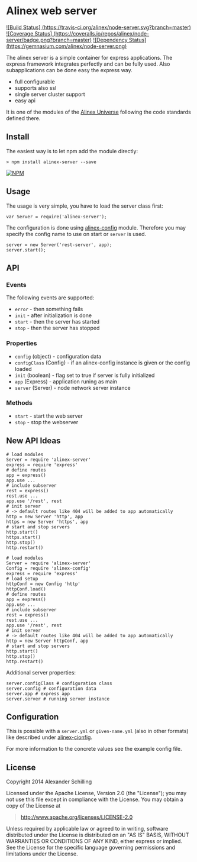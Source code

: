 Alinex web server
=================================================

[![Build Status] (https://travis-ci.org/alinex/node-server.svg?branch=master)](https://travis-ci.org/alinex/node-server)
[![Coverage Status] (https://coveralls.io/repos/alinex/node-server/badge.png?branch=master)](https://coveralls.io/r/alinex/node-server?branch=master)
[![Dependency Status] (https://gemnasium.com/alinex/node-server.png)](https://gemnasium.com/alinex/node-server)

The alinex server is a simple container for express applications. The express
framework integrates perfectly and can be fully used. Also subapplications can
be done easy the express way.

- full configurable
- supports also ssl
- single server cluster support
- easy api

It is one of the modules of the [Alinex Universe](http://alinex.github.io/node-alinex)
following the code standards defined there.


Install
-------------------------------------------------

The easiest way is to let npm add the module directly:

    > npm install alinex-server --save

[![NPM](https://nodei.co/npm/alinex-server.png?downloads=true&stars=true)](https://nodei.co/npm/alinex-server/)


Usage
-------------------------------------------------

The usage is very simple, you have to load the server class first:

    var Server = require('alinex-server');

The configuration is done using [alinex-config](http://alinex.github.io/node-config)
module. Therefore you may specify the config name to use on start or `server`
is used.

    server = new Server('rest-server', app);
    server.start();


API
-------------------------------------------------

### Events

The following events are supported:

- `error` - then something fails
- `init` - after initialization is done
- `start` - then the server has started
- `stop` - then the server has stopped

### Properties

- `config` (object) - configuration data
- `configClass` (Config) - if an alinex-config instance is given or the config loaded
- `init` (boolean) - flag set to true if server is fully initialized
- `app` (Express) - application runing as main
- `server` (Server) - node network server instance

### Methods

- `start` - start the web server
- `stop` - stop the webserver


New API Ideas
-------------------------------------------------


    # load modules
    Server = require 'alinex-server'
    express = require 'express'
    # define routes
    app = express()
    app.use ...
    # include subserver
    rest = express()
    rest.use ...
    app.use '/rest', rest
    # init server
    # -> default routes like 404 will be added to app automatically
    http = new Server 'http', app
    https = new Server 'https', app
    # start and stop servers
    http.start()
    https.start()
    http.stop()
    http.restart()

    # load modules
    Server = require 'alinex-server'
    Config = require 'alinex-config'
    express = require 'express'
    # load setup
    httpConf = new Config 'http'
    httpConf.load()
    # define routes
    app = express()
    app.use ...
    # include subserver
    rest = express()
    rest.use ...
    app.use '/rest', rest
    # init server
    # -> default routes like 404 will be added to app automatically
    http = new Server httpConf, app
    # start and stop servers
    http.start()
    http.stop()
    http.restart()

Additional server properties:

    server.configClass # configuration class
    server.config # configuration data
    server.app # express app
    server.server # running server instance


Configuration
-------------------------------------------------

This is possible with a `server.yml` or `given-name.yml` (also in other formats)
like described under [alinex-cionfig](http://alinex.github.io/node-config).

For more information to the concrete values see the example config file.


License
-------------------------------------------------

Copyright 2014 Alexander Schilling

Licensed under the Apache License, Version 2.0 (the "License");
you may not use this file except in compliance with the License.
You may obtain a copy of the License at

>  <http://www.apache.org/licenses/LICENSE-2.0>

Unless required by applicable law or agreed to in writing, software
distributed under the License is distributed on an "AS IS" BASIS,
WITHOUT WARRANTIES OR CONDITIONS OF ANY KIND, either express or implied.
See the License for the specific language governing permissions and
limitations under the License.
